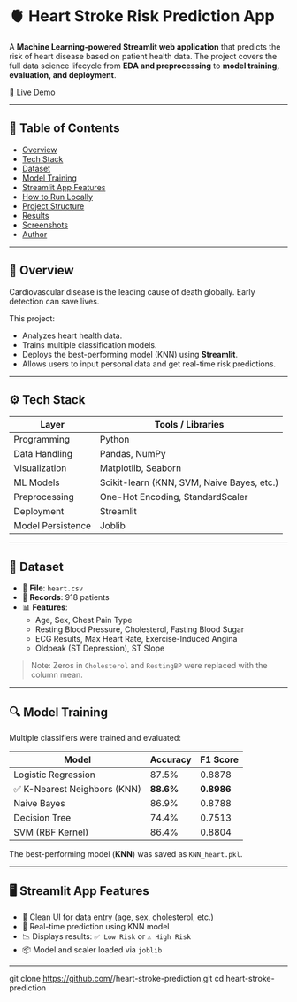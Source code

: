 # 🫀 Heart Stroke Risk Prediction App

A **Machine Learning-powered Streamlit web application** that predicts the risk of heart disease based on patient health data. The project covers the full data science lifecycle from **EDA and preprocessing** to **model training, evaluation, and deployment**.

[🔗 Live Demo](https://heart-disease-prediction-greasha.streamlit.app/)

---

## 📌 Table of Contents

- [Overview](#overview)
- [Tech Stack](#tech-stack)
- [Dataset](#dataset)
- [Model Training](#model-training)
- [Streamlit App Features](#streamlit-app-features)
- [How to Run Locally](#how-to-run-locally)
- [Project Structure](#project-structure)
- [Results](#results)
- [Screenshots](#screenshots)
- [Author](#author)

---

## 📖 Overview

Cardiovascular disease is the leading cause of death globally. Early detection can save lives.

This project:
- Analyzes heart health data.
- Trains multiple classification models.
- Deploys the best-performing model (KNN) using **Streamlit**.
- Allows users to input personal data and get real-time risk predictions.

---

## ⚙️ Tech Stack

| Layer             | Tools / Libraries                            |
|------------------|-----------------------------------------------|
| Programming      | Python                                        |
| Data Handling    | Pandas, NumPy                                 |
| Visualization    | Matplotlib, Seaborn                           |
| ML Models        | Scikit-learn (KNN, SVM, Naive Bayes, etc.)    |
| Preprocessing    | One-Hot Encoding, StandardScaler              |
| Deployment       | Streamlit                                     |
| Model Persistence| Joblib                                        |

---

## 📂 Dataset

- 📁 **File**: `heart.csv`
- 👤 **Records**: 918 patients
- 📊 **Features**:
  - Age, Sex, Chest Pain Type
  - Resting Blood Pressure, Cholesterol, Fasting Blood Sugar
  - ECG Results, Max Heart Rate, Exercise-Induced Angina
  - Oldpeak (ST Depression), ST Slope

> Note: Zeros in `Cholesterol` and `RestingBP` were replaced with the column mean.

---

## 🔍 Model Training

Multiple classifiers were trained and evaluated:

| Model               | Accuracy | F1 Score |
|---------------------|----------|----------|
| Logistic Regression | 87.5%    | 0.8878   |
| ✅ K-Nearest Neighbors (KNN) | **88.6%** | **0.8986** |
| Naive Bayes         | 86.9%    | 0.8788   |
| Decision Tree       | 74.4%    | 0.7513   |
| SVM (RBF Kernel)    | 86.4%    | 0.8804   |

The best-performing model (**KNN**) was saved as `KNN_heart.pkl`.

---

## 🖥️ Streamlit App Features

- 📌 Clean UI for data entry (age, sex, cholesterol, etc.)
- 🧮 Real-time prediction using KNN model
- 📉 Displays results: `✅ Low Risk` or `⚠️ High Risk`
- 📦 Model and scaler loaded via `joblib`

---


git clone https://github.com/<your-username>/heart-stroke-prediction.git
cd heart-stroke-prediction
